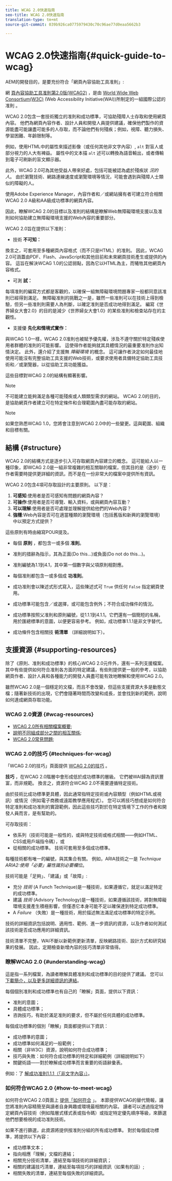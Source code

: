 ```yaml
---
title: WCAG 2.0快速指南
seo-title: WCAG 2.0快速指南
translation-type: tm+mt
source-git-commit: 039b926ca0775979430c70c96ae77d0eaa5662b3

---
```



# WCAG 2.0快速指南{#quick-guide-to-wcag}

AEM的開發目的，是要充份符合「網頁內容協助工具准則」:

網 [頁內容協助工具准則第2.0版(WCAG2)](https://www.w3.org/TR/WCAG/) ，是由 [World Wide Web Consortium(W3C)](https://www.w3.org/) (Web Accessibility Initiative(WAI))所制定的一組國際公認的准則 [](https://www.w3.org/WAI/)。

WCAG 2.0包含一套技術獨立的准則和成功標準，可協助殘障人士存取和使用網頁內容。 他們為網頁內容作者、設計人員和開發人員提供建議，確保他們製作的資源能盡可能讓盡可能多的人存取，而不論他們有何殘疾；例如，視障、聽力損失、學習困難、年齡限制等。

例如，使用HTML中的屬性來描述影像（或任何其他非文字內容）, `alt` 對盲人或部分視力的人大有裨益。 屬性中的文本描 `alt` 述可以轉換為語音輸出，或者傳輸到電子可刷新的盲文顯示器。

此外，WCAG 2.0可為其他受益人帶來好處，包括可能被認為處於殘疾狀 *況的人*。 由於瀏覽技術、網路連線速度或瀏覽環境等情況，可能會遇到與殘障人士類似的障礙的人。

使用Adobe Experience Manager，內容作者和／或網站擁有者可建立符合相關WCAG 2.0 A級和AA級成功標準的網頁內容。

因此，瞭解WCAG 2.0的目標以及准則的結構是瞭解Web無障礙環境支援以及准則如何協助建立無障礙環境支援的Web內容的重要部分。

WCAG 2.0旨在提供以下准則：

* 技術 **不可知：**

換言之，可套用至多種網頁內容格式（而不只是HTML）的准則。 因此，WCAG 2.0可涵蓋由PDF、Flash、JavaScript和其他目前和未來網頁技術產生或提供的內容。 這旨在解決WCAG 1.0的公認弱點，因為它以HTML為主，而犧牲其他網頁內容格式。

* 可測 **試：**

每項准則的編寫方式都是客觀的，以確保一組無障礙環境問題專家一般都同意該准則已經得到滿足。 無障礙准則的挑戰之一是，雖然一些准則可以在技術上得到檢驗，但另一些准則則需要人為判斷，以確定准則是否成功地得到滿足。 編寫《世界婦女大會2.0》的目的是減少《世界婦女大會1.0》的某些准則和檢查站存在的主觀性。

* 支援優 **先化和情境式實作：**

與WCAG 1.0一樣，WCAG 2.0准則也被賦予優先權，涉及不遵守關於特定殘疾使用者群體的准則的可能影響。 這使得作者能夠就其具體情況的最重要准則作出知情決定。 此外，還介紹了支援無 *障礙環境* 的概念。 這可讓作者決定如何最佳地使用可能沒有完整協助工具支援的Web技術，或要求使用者具備特定協助工具技術和／或瀏覽器，以從協助工具功能獲益。

這些目標對WCAG 2.0的結構有顯著影響。

>[!NOTE]
>
>不可能建立能夠滿足各種可能殘疾或人類類型需求的網站。 WCAG 2.0的目的，是協助網頁作者建立可在特定條件和合理範圍內盡可能存取的網站。

>[!NOTE]
>
>如果您熟悉WCAG 1.0，您將會注意到WCAG 2.0中的一些變更。這與範圍、組織和目標有關。

## 結構 {#structure}

WCAG 2.0的結構方式是逐步引入可存取網頁內容建立的概念。 這可能給人以一種印象，即WCAG 2.0是一組非常複雜的相互關聯的檔案，但其目的是（逐步）在作者需要時提供更詳細的資訊，而不是在一份非常大的檔案中提供所有資訊。

WCAG 2.0包含4項可存取設計的主要原則。 以下是：

1. **可感知**:使用者是否可感知有問題的網頁內容？
1. **可操作**:使用者是否可導覽、輸入資料，或與網頁內容互動？
1. **可以理解**:使用者是否可處理並理解提供給他們的Web內容？
1. **強穩**:Web內容是否可在適當種類的瀏覽環境（包括舊版和新興的瀏覽環境）中以預定方式提供？

這些原則有時由縮寫POUR提及。

* 每個 **原則** ，都包含一或多個 **准則**。

* 准則的措辭為指示，其為正面(Do this...)或負面(Do not do this...)。
* 准則編號為1.1到4.1，其中第一個數字與父項原則相對應。

* 每個准則都包含一或多個成 **功准則**。

* 成功准則會以陳述式形式寫入，這些陳述式可 `True` 供任何 `False` 指定網頁使用。
* 成功標準可能包含／或選擇，或可能包含例外；不符合成功條件的情況。
* 成功標準按照父准則和原則編號，從1.1.1到4.1.1。它們還有一個簡短的名稱，用於匯總標準的意圖，以便更容易參考。 例如，成功標準1.1.1是非文字替代。
* 成功條件包含相關技 **術清單** （詳細說明如下）。

## 支援資源 {#supporting-resources}

除了《原則、准則和成功標準》的核心WCAG 2.0元件外，還有一系列支援檔案。 其中有些提供如何符合准則各方面的特定建議，有些則提供更一般的參考，以協助網頁作者、設計人員和各種能力的開發人員盡可能有效地瞭解和使用WCAG 2.0。

雖然WCAG 2.0是一個穩定的文檔，而且不會改變，但這些支援資源大多是動態文檔；隨著新技術的出現，它們會隨著時間而改變和成長，並會找到新的範例，說明如何達成網頁存取功能。

### WCAG 2.0資源 {#wcag-resources}

* [WCAG 2.0所有相關檔案概要](https://www.w3.org/WAI/intro/wcag.php);
* [說明不同組成部分之間的相互關係](https://www.w3.org/WAI/intro/wcag20);
* [WCAG 2.0常見問題](https://www.w3.org/WAI/WCAG20/wcag2faq.html);

### WCAG 2.0的技巧 {#techniques-for-wcag}

「WCAG 2.0的技巧」頁面提供 [WCAG 2.0的技巧](https://www.w3.org/TR/WCAG20-TECHS/) 。

**技巧** ，在WCAG 2.0階層中會形成低於成功標準的層級。 它們被WAI歸為資訊豐富，而非規範。 換言之，資源符合WCAG 2.0不需要遵循特定技術。

由於技術比成功標準更具體，因此通常指特定技術或內容類型（例如HTML或視訊）或情況（例如電子商務或遠距教學應用程式）。 您可以將技巧想成是如何符合特定准則和成功准則的實證範例，因此這些技巧對於在特定情境下工作的作者和開發人員而言，是有幫助的。

可存取技術：

* 依系列（技術可能是一般性的，或與特定技術或格式相關——例如HTML、CSS或用戶端指令碼），或
* 從相關的成功標準。 技術可套用至多個成功標準。

每種技術都有唯一的編號，與其集合有關。 例如，ARIA技術之一是 *Technique ARIA2:使用「必要」屬性識別必要欄位*。

技術可能是「足夠」、「建議」或「故障」:

* 充分 *技術* (A Funch Technique)是一種技術，如果遵循它，就足以滿足特定的成功標準。
* 建議 *技術* (Advisory Technology)是一種技術，如果遵循該技術，將對無障礙環境支援產生積極影響，但僅憑它本身可能不足以確保達到特定成功標準。
* A *Failure* （失敗）是一種技術，用於描述無法滿足成功標準的特定示例。

技術的詳細資訊包括說明、適用性、範例、進一步資訊的資源，以及作者如何測試該技術是否成功應用的詳細資訊。

技術清單不完整，WAI不斷以新範例更新清單，反映網路技術、設計方式和研究結果的發展。 因此，定期檢查新增內容的技巧清單非常值得。

### 瞭解WCAG 2.0 {#understanding-wcag}

這是指一系列檔案，為讀者瞭解具體准則和成功標準的目的提供了建議。 您可以 [下載簡介，以及更多詳細資訊的連結](https://www.w3.org/TR/2008/NOTE-UNDERSTANDING-WCAG20-20081211/Overview.html)。

每個個別准則和成功標準也有自己的「瞭解」頁面，提供以下資訊：

* 准則的意圖；
* 具體成功標準；
* 咨詢技巧，有助於滿足准則的要求，但不屬於任何具體的成功標準。

每個成功標準的個別「瞭解」頁面都提供以下資訊：

* 成功標準的意圖；
* 成功標準如何滿足的一般範例；
* 相關（非W3C）資源，說明如何符合成功標準；
* 技巧與失敗：如何符合成功標準的特定和詳細範例（詳細說明如下）
* 關鍵術語——對於瞭解成功標準而言重要的術語辭彙表。

例如：了 [解成功准則1.1.1（「非文字內容」）](https://www.w3.org/TR/2008/NOTE-UNDERSTANDING-WCAG20-20081211/text-equiv-all.html)。

### 如何符合WCAG 2.0 {#how-to-meet-wcag}

如何符合WCAG 2.0頁面上 [提供「如何符合](https://www.w3.org/WAI/WCAG20/quickref/) 」。 本節提供WCAG的替代簡報，讓您將准則內容精簡至與讀者自身興趣或環境最相關的內容。 讀者可以透過指定特定網頁內容技術（例如階層式樣式表或指令碼）或指定特定優先順序等級，來篩選他們想要檢視的成功准則技術。

如果不進行篩選，此資源將提供按准則分組的所有成功標準。 對於每個成功標準，將提供以下內容：

* 成功標準文本；
* 指向相應「理解」文檔的連結；
* 相關充分技術清單，連結至每項技術的詳細資訊；
* 相關的建議技巧清單，連結至每項技巧的詳細資訊（如果有的話）;
* 相關失敗的清單，連結至每個失敗的詳細資訊。